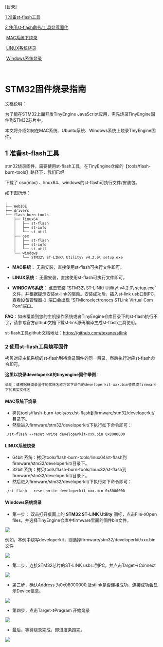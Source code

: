 [目录]

[1 准备st-flash工具](#1-准备st-flash工具)

[2 使用st-flash命令/工具烧写固件](#2-使用st-flash工具烧写固件)

​	[MAC系统下烧录](#mac系统下烧录)

​   [LINUX系统烧录](#linux系统烧录)

​	[Windows系统烧录](#windows系统烧录)

​	

# STM32固件烧录指南

文档说明： 

 为了能在STM32上面开发TinyEngine JavaScript应用，需先烧录TinyEngine固件到STM32芯片中。

 本文将介绍如何在MAC系统、Ubuntu系统、Windows系统上烧录TinyEngine固件。



## 1 准备st-flash工具

stm32烧录固件，需要使用st-flash工具，在TinyEngine仓库的【tools/flash-burn-tools】路径下，我们已经

下载了 osx(mac) 、linux64、windows的st-flash可执行文件/安装包。

如下图所示：

```
.
├── WebIDE
├── drivers
└── flash-burn-tools
    ├── linux64
    │   ├── st-flash
    │   ├── st-info
    │   └── st-util
    ├── osx
    │   ├── st-flash
    │   ├── st-info
    │   └── st-util
    └── windows
        └── STM32\ ST-LINK\ Utility\ v4.2.0\ setup.exe
```



* **MAC系统**： 无需安装，直接使用st-flash可执行文件即可。

* **LINUX系统**： 无需安装，直接使用st-flash可执行文件即可。

* **WINDOWS系统**： 点击安装  “STM32\ ST-LINK\ Utility\ v4.2.0\ setup.exe” 文件，并根据提示安装st-link的驱动。安装成功后，插入st-link usb口到PC，查看设备管理器-》端口会出现 “STMicroelectronocs STLink Virtual Com Port”端口。

  

**FAQ**：如未覆盖到您的主机操作系统或者TinyEngine仓库目录下的st-flash执行不了，请参考官方github文档下载st-link源码编译生成st-flash工具使用。

st-flash工具github文档地址：https://github.com/texane/stlink



### 2 使用st-flash工具烧写固件

拷贝对应主机系统的st-flash到待烧录固件的同一目录，然后执行对应st-flash命令即可。

**这里以烧录developerkit的tinyengine固件举例**：

`说明：请根据待烧录固件的实际名称将如下命令的developerkit-xxx.bin替换成firmware下的真实文件名`



#### MAC系统下烧录

* 拷贝tools/flash-burn-tools/osx/st-flash到firmware/stm32/developerkit/目录下。
* 然后进入firmware/stm32/developerkit/下执行如下命令即可：

```
./st-flash --reset write developerkit-xxx.bin 0x8000000
```



#### LINUX系统烧录

* 64bit 系统：拷贝tools/flash-burn-tools/linux64/st-flash到firmware/stm32/developerkit/目录下。
* 32bit 系统：拷贝tools/flash-burn-tools/linux32/st-flash到firmware/stm32/developerkit/目录下。
* 然后进入firmware/stm32/developerkit/下执行如下命令即可：

```
./st-flash --reset write developerkit-xxx.bin 0x8000000
```

#### Windows系统烧录

* 第一步： 双击打开桌面上的 **STM32 ST-LINK Utility** 图标，点击File-》Open files，并选择TinyEngine仓库中firmware里面的固件bin文件。

![](https://img.alicdn.com/tfs/TB1zLCcvSMmBKNjSZTEXXasKpXa-1076-840.jpg )



例如，本例中烧写developerkit，则选择firmware/stm32/developerkit/xxx.bin文件

![](https://img.alicdn.com/tfs/TB1v7z8vOMnBKNjSZFoXXbOSFXa-1452-838.jpg)



* 第二步，连接STM32芯片的ST-LINK usb口到PC，并点击Target->Connect 

![](https://img.alicdn.com/tfs/TB1M6BXv_mWBKNjSZFBXXXxUFXa-1580-920.jpg)



* 第三步，确认Address 为0x08000000,及stlink是否连接成功，连接成功会显示Device信息。

![](https://img.alicdn.com/tfs/TB13M0KvJknBKNjSZKPXXX6OFXa-1336-826.jpg)



* 第四步，点击Target-》Pragram 开始烧录

![](https://img.alicdn.com/tfs/TB1wdwGvLImBKNjSZFlXXc43FXa-1104-874.jpg)



* 最后，等待烧录完成，即进度条跑完。

![](https://img.alicdn.com/tfs/TB12h.5vH3nBKNjSZFMXXaUSFXa-1092-1162.jpg)





 




